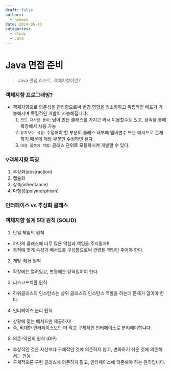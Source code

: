 ```yaml
---
draft: false
authors:
  - hyewon
date: 2024-05-13
categories:
  - study
  - Java
---
```

# Java 면접 준비
> Java 면접 리스트, 객체지향이란?
<!-- more -->

### 객체지향 프로그래밍?

- 객체지향으로 의존성을 관리함으로써 변경 영향을 최소화하고 독립적인 배포가 가능해지며 독립적인 개발이 가능해집니다.
    1. `코드 재사용 용이`: 남이 만든 클래스를 가지고 와서 이용할수도 있고, 상속을 통해 확장해서 사용 가능
    2. `유지보수 쉬움`: 수정해야 할 부분이 클래스 내부에 멤버변수 또는 메서드로 존재하기 때문에 해당 부분만 수정하면 된다.
    3. `대형 플젝에 적합`: 클래스 단위로 모듈화시켜 개발할 수 있다.


### 💡객체지향 특징
1. 추상화(abstraction)
2. 캡슐화
3. 상속(inheritance)
4. 다형성(polymorphism)


### 인터페이스 vs 추상화 클래스 


### 객체지향 설계 5대 원칙 (SOLID)

1. 단일 책임의 원칙
  - 하나의 클래스에 너무 많은 역할과 책임을 주지말자!!
  - 목적에 맞게 속성과 메서드를 구성함으로써 관련된 책임만 주어야 한다.
2. 개방-폐쇄 원칙
  - 확장에는 열려있고, 변경에는 닫혀있어야 한다.
3. 리스코프치환 원칙
  - 하위클래스의 인스턴스는 상위 클래스의 인스턴스 역할을 하는데 문제가 없어야 한다.
4. 인터페이스 분리 원칙
  - 상황에 맞는 메서드만 제공하자!
  - 즉, 비대한 인터페이스보단 더 작고 구체적인 인터페이스로 분리해야합니다.
5. 의존-역전의 원칙 (DIP)
  - 추상적인 것은 자신보다 구체적인 것에 의존하지 않고, 변화하기 쉬운 것에 의존해서는 안됨
  - 구체적으론 구현 클래스에 의존하지 말고, 인터페이스에 의존해야 하는 원칙입니다.
